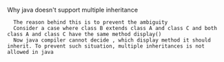 Why java doesn't support multiple inheritance

      The reason behind this is to prevent the ambiguity
      Consider a case where class B extends class A and class C and both class A and class C have the same method display()
      Now java compiler cannot decide , which display method it should inherit. To prevent such situation, multiple inheritances is not allowed in java